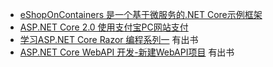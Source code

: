 * [eShopOnContainers 是一个基于微服务的.NET Core示例框架](https://www.cnblogs.com/fengqingyangNo1/p/9438428.html)
* [ASP.NET Core 2.0 使用支付宝PC网站支付](https://www.cnblogs.com/stulzq/p/7606164.html)
* [学习ASP.NET Core Razor 编程系列一](https://www.cnblogs.com/chillsrc/p/8579777.html)  有出书
* [ASP.NET Core WebAPI 开发-新建WebAPI项目](https://www.cnblogs.com/linezero/p/5497472.html) 有出书

